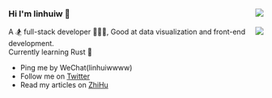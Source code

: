 ### Hi I'm linhuiw 👋 <img align="right" src="https://komarev.com/ghpvc/?username=linhuiw&style=flat-square" />

<img align="right" src="https://github-readme-stats.vercel.app/api?username=linhuiw&show_icons=true&icon_color=0366d6&text_color=24292e&bg_color=ffffff&hide_title=true&count_private=true" />


A 🏂 full-stack developer 🏄🏻‍♂️, Good at data visualization and front-end development. <br/>
Currently learning Rust 🦀️ 


- Ping me by WeChat(linhuiwwww)
- Follow me on [Twitter](https://twitter.com/linhuiww)
- Read my articles on [ZhiHu](https://www.zhihu.com/people/linhuiw)

